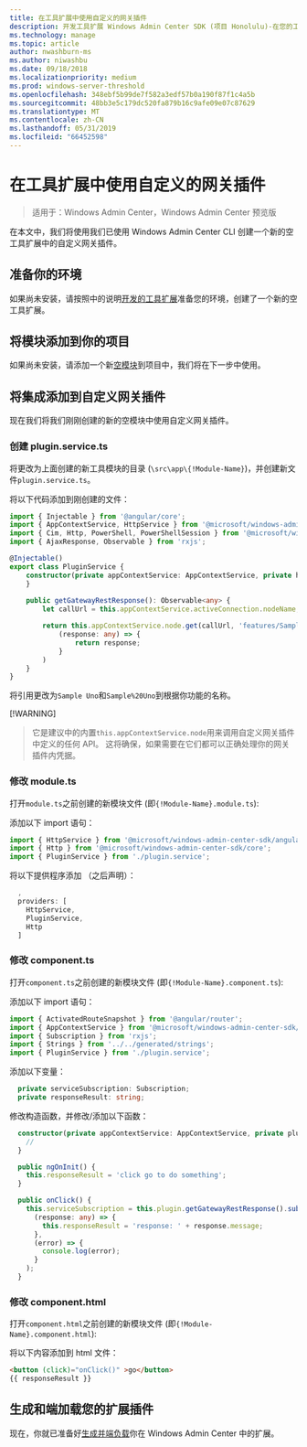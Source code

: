 ```yaml
---
title: 在工具扩展中使用自定义的网关插件
description: 开发工具扩展 Windows Admin Center SDK (项目 Honolulu)-在您的工具扩展中使用自定义网关插件
ms.technology: manage
ms.topic: article
author: nwashburn-ms
ms.author: niwashbu
ms.date: 09/18/2018
ms.localizationpriority: medium
ms.prod: windows-server-threshold
ms.openlocfilehash: 348ebf5b99de7f582a3edf57b0a190f87f1c4a5b
ms.sourcegitcommit: 48bb3e5c179dc520fa879b16c9afe09e07c87629
ms.translationtype: MT
ms.contentlocale: zh-CN
ms.lasthandoff: 05/31/2019
ms.locfileid: "66452598"
---
```

# <a name="use-a-custom-gateway-plugin-in-your-tool-extension"></a>在工具扩展中使用自定义的网关插件

>适用于：Windows Admin Center，Windows Admin Center 预览版

在本文中，我们将使用我们已使用 Windows Admin Center CLI 创建一个新的空工具扩展中的自定义网关插件。

## <a name="prepare-your-environment"></a>准备你的环境 ##

如果尚未安装，请按照中的说明[开发的工具扩展](../develop-tool.md)准备您的环境，创建了一个新的空工具扩展。

## <a name="add-a-module-to-your-project"></a>将模块添加到你的项目 ##

如果尚未安装，请添加一个新[空模块](add-module.md)到项目中，我们将在下一步中使用。  

## <a name="add-integration-to-custom-gateway-plugin"></a>将集成添加到自定义网关插件 ##

现在我们将我们刚刚创建的新的空模块中使用自定义网关插件。

### <a name="create-pluginservicets"></a>创建 plugin.service.ts

将更改为上面创建的新工具模块的目录 (```\src\app\{!Module-Name}```)，并创建新文件```plugin.service.ts```。

将以下代码添加到刚创建的文件：
``` ts
import { Injectable } from '@angular/core';
import { AppContextService, HttpService } from '@microsoft/windows-admin-center-sdk/angular';
import { Cim, Http, PowerShell, PowerShellSession } from '@microsoft/windows-admin-center-sdk/core';
import { AjaxResponse, Observable } from 'rxjs';

@Injectable()
export class PluginService {
    constructor(private appContextService: AppContextService, private http: Http) {
    }
    
    public getGatewayRestResponse(): Observable<any> {
        let callUrl = this.appContextService.activeConnection.nodeName;

        return this.appContextService.node.get(callUrl, 'features/Sample%20Uno').map(
            (response: any) => {
                return response;
            }
        )
    }
}
```

将引用更改为```Sample Uno```和```Sample%20Uno```到根据你功能的名称。

[!WARNING]
> 它是建议中的内置```this.appContextService.node```用来调用自定义网关插件中定义的任何 API。 这将确保，如果需要在它们都可以正确处理你的网关插件内凭据。

### <a name="modify-modulets"></a>修改 module.ts

打开```module.ts```之前创建的新模块文件 (即```{!Module-Name}.module.ts```):

添加以下 import 语句：

``` ts
import { HttpService } from '@microsoft/windows-admin-center-sdk/angular';
import { Http } from '@microsoft/windows-admin-center-sdk/core';
import { PluginService } from './plugin.service';
```

将以下提供程序添加 （之后声明）：

``` ts
  ,
  providers: [
    HttpService,
    PluginService,
    Http
  ]
```

### <a name="modify-componentts"></a>修改 component.ts

打开```component.ts```之前创建的新模块文件 (即```{!Module-Name}.component.ts```):

添加以下 import 语句：

``` ts
import { ActivatedRouteSnapshot } from '@angular/router';
import { AppContextService } from '@microsoft/windows-admin-center-sdk/angular';
import { Subscription } from 'rxjs';
import { Strings } from '../../generated/strings';
import { PluginService } from './plugin.service';
```

添加以下变量：

``` ts
  private serviceSubscription: Subscription;
  private responseResult: string;
```

修改构造函数，并修改/添加以下函数：

``` ts
  constructor(private appContextService: AppContextService, private plugin: PluginService) {
    //
  }

  public ngOnInit() {
    this.responseResult = 'click go to do something';
  }

  public onClick() {
    this.serviceSubscription = this.plugin.getGatewayRestResponse().subscribe(
      (response: any) => {
        this.responseResult = 'response: ' + response.message;
      },
      (error) => {
        console.log(error);
      }
    );
  }
```

### <a name="modify-componenthtml"></a>修改 component.html ###

打开```component.html```之前创建的新模块文件 (即```{!Module-Name}.component.html```):

将以下内容添加到 html 文件：
``` html
<button (click)="onClick()" >go</button>
{{ responseResult }}
```

## <a name="build-and-side-load-your-extension"></a>生成和端加载您的扩展插件

现在，你就已准备好[生成并端负载](../develop-tool.md#build-and-side-load-your-extension)你在 Windows Admin Center 中的扩展。
